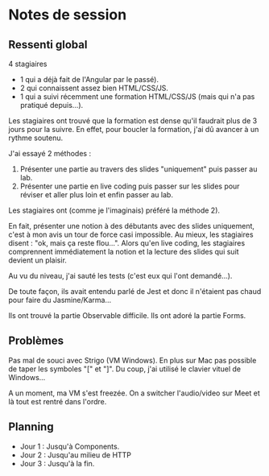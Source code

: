 # Notes de session

## Ressenti global

4 stagiaires

- 1 qui a déjà fait de l'Angular par le passé).
- 2 qui connaissent assez bien HTML/CSS/JS.
- 1 qui a suivi récemment une formation HTML/CSS/JS (mais qui n'a pas pratiqué depuis...).

Les stagiaires ont trouvé que la formation est dense qu'il faudrait plus de 3 jours pour la suivre.
En effet, pour boucler la formation, j'ai dû avancer à un rythme soutenu.

J'ai essayé 2 méthodes :

1) Présenter une partie au travers des slides "uniquement" puis passer au lab.
2) Présenter une partie en live coding puis passer sur les slides pour réviser et aller plus loin et enfin passer au lab.

Les stagiaires ont (comme je l'imaginais) préféré la méthode 2).

En fait, présenter une notion à des débutants avec des slides uniquement, c'est à mon avis un tour de force casi impossible. Au mieux, les stagiaires disent : "ok, mais ça reste flou...".
Alors qu'en live coding, les stagiaires comprennent immédiatement la notion et la lecture des slides qui suit devient un plaisir.

Au vu du niveau, j'ai sauté les tests (c'est eux qui l'ont demandé...).

De toute façon, ils avait entendu parlé de Jest et donc il n'étaient pas chaud pour faire du Jasmine/Karma...

Ils ont trouvé la partie Observable difficile.
Ils ont adoré la partie Forms.

## Problèmes

Pas mal de souci avec Strigo (VM Windows).
En plus sur Mac pas possible de taper les symboles "[" et "]". Du coup, j'ai utilisé le clavier vituel de Windows...

A un moment, ma VM s'est freezée.
On a switcher l'audio/video sur Meet et là tout est rentré dans l'ordre.

## Planning

- Jour 1 : Jusqu'à Components.
- Jour 2 : Jusqu'au milieu de HTTP
- Jour 3 : Jusqu'à la fin.
